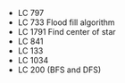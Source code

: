 - LC 797
- LC 733 Flood fill algorithm
- LC 1791 Find center of star
- LC 841
- LC 133
- LC 1034
- LC 200 (BFS and DFS)